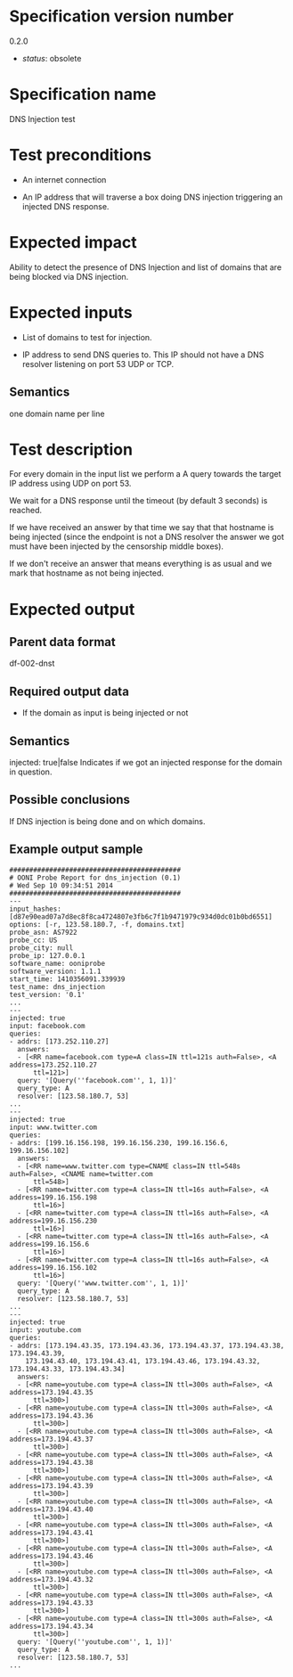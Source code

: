 # Specification version number

0.2.0

* _status_: obsolete

# Specification name

DNS Injection test

# Test preconditions

* An internet connection

* An IP address that will traverse a box doing DNS injection triggering an
  injected DNS response.

# Expected impact

Ability to detect the presence of DNS Injection and list of domains that are
being blocked via DNS injection.

# Expected inputs

* List of domains to test for injection.

* IP address to send DNS queries to. This IP should not have a DNS resolver
  listening on port 53 UDP or TCP.

## Semantics

one domain name per line

# Test description

For every domain in the input list we perform a A query towards the target IP
address using UDP on port 53.

We wait for a DNS response until the timeout (by default 3 seconds) is reached.

If we have received an answer by that time we say that that hostname is being
injected (since the endpoint is not a DNS resolver the answer we got must have
been injected by the censorship middle boxes).

If we don't receive an answer that means everything is as usual and we mark
that hostname as not being injected.

# Expected output

## Parent data format

df-002-dnst

## Required output data

* If the domain as input is being injected or not

## Semantics

injected: true|false
Indicates if we got an injected response for the domain in question.

## Possible conclusions

If DNS injection is being done and on which domains.

## Example output sample

```
###########################################
# OONI Probe Report for dns_injection (0.1)
# Wed Sep 10 09:34:51 2014
###########################################
---
input_hashes: [d87e90ead07a7d8ec8f8ca4724807e3fb6c7f1b9471979c934d0dc01b0bd6551]
options: [-r, 123.58.180.7, -f, domains.txt]
probe_asn: AS7922
probe_cc: US
probe_city: null
probe_ip: 127.0.0.1
software_name: ooniprobe
software_version: 1.1.1
start_time: 1410356091.339939
test_name: dns_injection
test_version: '0.1'
...
---
injected: true
input: facebook.com
queries:
- addrs: [173.252.110.27]
  answers:
  - [<RR name=facebook.com type=A class=IN ttl=121s auth=False>, <A address=173.252.110.27
      ttl=121>]
  query: '[Query(''facebook.com'', 1, 1)]'
  query_type: A
  resolver: [123.58.180.7, 53]
...
---
injected: true
input: www.twitter.com
queries:
- addrs: [199.16.156.198, 199.16.156.230, 199.16.156.6, 199.16.156.102]
  answers:
  - [<RR name=www.twitter.com type=CNAME class=IN ttl=548s auth=False>, <CNAME name=twitter.com
      ttl=548>]
  - [<RR name=twitter.com type=A class=IN ttl=16s auth=False>, <A address=199.16.156.198
      ttl=16>]
  - [<RR name=twitter.com type=A class=IN ttl=16s auth=False>, <A address=199.16.156.230
      ttl=16>]
  - [<RR name=twitter.com type=A class=IN ttl=16s auth=False>, <A address=199.16.156.6
      ttl=16>]
  - [<RR name=twitter.com type=A class=IN ttl=16s auth=False>, <A address=199.16.156.102
      ttl=16>]
  query: '[Query(''www.twitter.com'', 1, 1)]'
  query_type: A
  resolver: [123.58.180.7, 53]
...
---
injected: true
input: youtube.com
queries:
- addrs: [173.194.43.35, 173.194.43.36, 173.194.43.37, 173.194.43.38, 173.194.43.39,
    173.194.43.40, 173.194.43.41, 173.194.43.46, 173.194.43.32, 173.194.43.33, 173.194.43.34]
  answers:
  - [<RR name=youtube.com type=A class=IN ttl=300s auth=False>, <A address=173.194.43.35
      ttl=300>]
  - [<RR name=youtube.com type=A class=IN ttl=300s auth=False>, <A address=173.194.43.36
      ttl=300>]
  - [<RR name=youtube.com type=A class=IN ttl=300s auth=False>, <A address=173.194.43.37
      ttl=300>]
  - [<RR name=youtube.com type=A class=IN ttl=300s auth=False>, <A address=173.194.43.38
      ttl=300>]
  - [<RR name=youtube.com type=A class=IN ttl=300s auth=False>, <A address=173.194.43.39
      ttl=300>]
  - [<RR name=youtube.com type=A class=IN ttl=300s auth=False>, <A address=173.194.43.40
      ttl=300>]
  - [<RR name=youtube.com type=A class=IN ttl=300s auth=False>, <A address=173.194.43.41
      ttl=300>]
  - [<RR name=youtube.com type=A class=IN ttl=300s auth=False>, <A address=173.194.43.46
      ttl=300>]
  - [<RR name=youtube.com type=A class=IN ttl=300s auth=False>, <A address=173.194.43.32
      ttl=300>]
  - [<RR name=youtube.com type=A class=IN ttl=300s auth=False>, <A address=173.194.43.33
      ttl=300>]
  - [<RR name=youtube.com type=A class=IN ttl=300s auth=False>, <A address=173.194.43.34
      ttl=300>]
  query: '[Query(''youtube.com'', 1, 1)]'
  query_type: A
  resolver: [123.58.180.7, 53]
...
```
